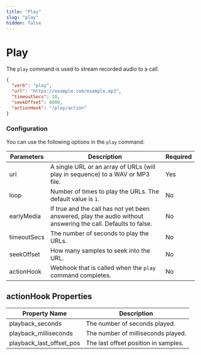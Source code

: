 ```yaml
---
title: "Play"
slug: "play"
hidden: false
---
```


# Play

The `play` command is used to stream recorded audio to a call.

```json
{
  "verb": "play",
  "url": "https://example.com/example.mp3",
  "timeoutSecs": 10,
  "seekOffset": 8000,
  "actionHook": "/play/action"
}
```

### Configuration

You can use the following options in the `play` command:

| Parameters  | Description                                                                                                   | Required |
|-------------|---------------------------------------------------------------------------------------------------------------|----------|
| url         | A single URL or an array of URLs (will play in sequence) to a WAV or MP3 file.                                | Yes      |
| loop        | Number of times to play the URLs. The default value is `1`.                                                   | No       |
| earlyMedia  | If true and the call has not yet been answered, play the audio without answering the call. Defaults to false. | No       |
| timeoutSecs | The number of seconds to play the URLs.                                                                       | No       |
| seekOffset  | How many samples to seek into the URL.                                                                        | No       |
| actionHook  | Webhook that is called when the `play` command completes.                                                     | No       |

## actionHook Properties

| Property Name            | Description                          |
|--------------------------|--------------------------------------|
| playback_seconds         | The number of seconds played.        |
| playback_milliseconds    | The number of milliseconds played.   |
| playback_last_offset_pos | The last offset position in samples. |

